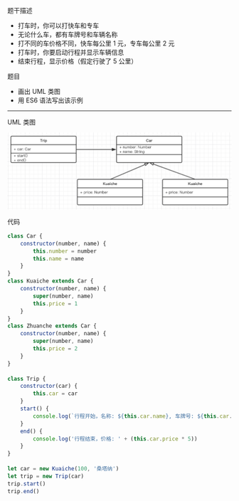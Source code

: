 
题干描述

- 打车时，你可以打快车和专车
- 无论什么车，都有车牌号和车辆名称
- 打不同的车价格不同，快车每公里 1 元，专车每公里 2 元
- 打车时，你要启动行程并显示车辆信息
- 结束行程，显示价格（假定行驶了 5 公里）

题目

- 画出 UML 类图
- 用 ES6 语法写出该示例

--------

UML 类图

![图片](./img/01.png)

代码

```js
class Car {
    constructor(number, name) {
        this.number = number
        this.name = name
    }
}
class Kuaiche extends Car {
    constructor(number, name) {
        super(number, name)
        this.price = 1
    }
}
class Zhuanche extends Car {
    constructor(number, name) {
        super(number, name)
        this.price = 2
    }
}

class Trip {
    constructor(car) {
        this.car = car
    }
    start() {
        console.log(`行程开始，名称: ${this.car.name}, 车牌号: ${this.car.price}`)
    }
    end() {
        console.log('行程结束，价格: ' + (this.car.price * 5))
    }
}

let car = new Kuaiche(100, '桑塔纳')
let trip = new Trip(car)
trip.start()
trip.end()
```
